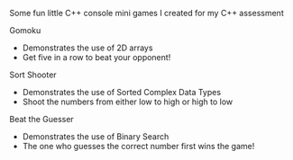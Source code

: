 Some fun little C++ console mini games I created for my C++ assessment

Gomoku
- Demonstrates the use of 2D arrays
- Get five in a row to beat your opponent!

Sort Shooter
- Demonstrates the use of Sorted Complex Data Types
- Shoot the numbers from either low to high or high to low

Beat the Guesser
- Demonstrates the use of Binary Search
- The one who guesses the correct number first wins the game!
